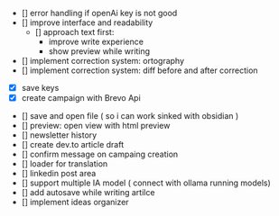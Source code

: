 - [] error handling if openAi key is not good
- [] improve interface and readability
  - [] approach text first:
    - improve write experience
    - show preview while writing
- [] implement correction system: ortography
- [] implement correction system: diff before and after correction
- [x] save keys
- [x] create campaign with Brevo Api
- [] save and open file ( so i can work sinked with obsidian )
- [] preview: open view with html preview
- [] newsletter history
- [] create dev.to article draft
- [] confirm message on campaing creation
- [] loader for translation
- [] linkedin post area
- [] support multiple IA model ( connect with ollama running models) 
- [] add autosave while writing artilce
- [] implement ideas organizer